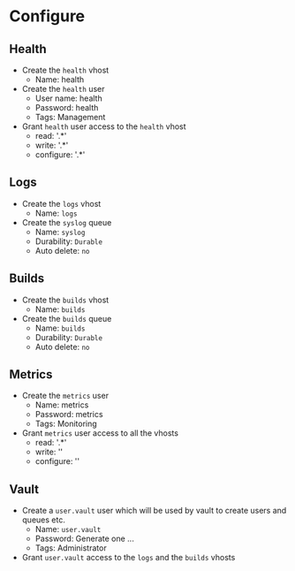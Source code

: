 # Configure

## Health

* Create the `health` vhost
  * Name: health
* Create the `health` user
  * User name: health
  * Password: health
  * Tags: Management
* Grant `health` user access to the `health` vhost
  * read: '.*'
  * write: '.*'
  * configure: '.*'

## Logs

* Create the `logs` vhost
  * Name: `logs`
* Create the `syslog` queue
  * Name: `syslog`
  * Durability: `Durable`
  * Auto delete: `no`


## Builds

* Create the `builds` vhost
  * Name: `builds`
* Create the `builds` queue
  * Name: `builds`
  * Durability: `Durable`
  * Auto delete: `no`

## Metrics

* Create the `metrics` user
  * Name: metrics
  * Password: metrics
  * Tags: Monitoring
* Grant `metrics` user access to all the vhosts
  * read: '.*'
  * write: ''
  * configure: ''

## Vault

* Create a `user.vault` user which will be used by vault to create users and queues etc.
  * Name: `user.vault`
  * Password: Generate one ...
  * Tags: Administrator
* Grant `user.vault` access to the `logs` and the `builds` vhosts

